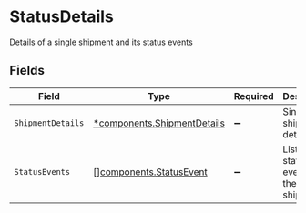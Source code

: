 # StatusDetails

Details of a single shipment and its status events


## Fields

| Field                                                                     | Type                                                                      | Required                                                                  | Description                                                               |
| ------------------------------------------------------------------------- | ------------------------------------------------------------------------- | ------------------------------------------------------------------------- | ------------------------------------------------------------------------- |
| `ShipmentDetails`                                                         | [*components.ShipmentDetails](../../models/components/shipmentdetails.md) | :heavy_minus_sign:                                                        | Single shipment details                                                   |
| `StatusEvents`                                                            | [][components.StatusEvent](../../models/components/statusevent.md)        | :heavy_minus_sign:                                                        | List of status events for the shipment.                                   |